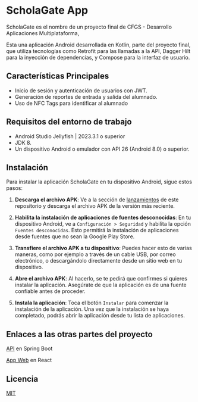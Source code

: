# ScholaGate App

ScholaGate es el nombre de un proyecto final de CFGS - Desarrollo Aplicaciones Multiplataforma, 

Esta una aplicación Android desarrollada en Kotlin, parte del proyecto final, que utiliza tecnologías como Retrofit para las llamadas a la API, Dagger Hilt para la inyección de dependencias, y Compose para la interfaz de usuario.


## Características Principales

- Inicio de sesión y autenticación de usuarios con JWT.
- Generación de reportes de entrada y salida del alumnado.
- Uso de NFC Tags para identificar al alumnado


## Requisitos del entorno de trabajo

- Android Studio Jellyfish | 2023.3.1 o superior
- JDK 8.
- Un dispositivo Android o emulador con API 26 (Android 8.0) o superior.


## Instalación

Para instalar la aplicación ScholaGate en tu dispositivo Android, sigue estos pasos:

1. **Descarga el archivo APK**: Ve a la sección de [lanzamientos](https://github.com/JonathanBetPer/ScholaGate-AppAndroid/releases) de este repositorio y descarga el archivo APK de la versión más reciente.

2. **Habilita la instalación de aplicaciones de fuentes desconocidas**: En tu dispositivo Android, ve a `Configuración > Seguridad` y habilita la opción `Fuentes desconocidas`. Esto permitirá la instalación de aplicaciones desde fuentes que no sean la Google Play Store.

3. **Transfiere el archivo APK a tu dispositivo**: Puedes hacer esto de varias maneras, como por ejemplo a través de un cable USB, por correo electrónico, o descargándolo directamente desde un sitio web en tu dispositivo.

5. **Abre el archivo APK**: Al hacerlo, se te pedirá que confirmes si quieres instalar la aplicación. Asegúrate de que la aplicación es de una fuente confiable antes de proceder.

6. **Instala la aplicación**: Toca el botón `Instalar` para comenzar la instalación de la aplicación. Una vez que la instalación se haya completado, podrás abrir la aplicación desde tu lista de aplicaciones.


## Enlaces a las otras partes del proyecto

[API](https://github.com/JonathanBetPer/ScholaGate-API) en Spring Boot

[App Web](https://github.com/carlosaldea3/ScholaGate-AppWeb) en React


## Licencia

[MIT](https://choosealicense.com/licenses/mit/)
